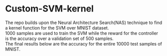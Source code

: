 # Custom-SVM-kernel
The repo builds upon the Neural Architecture Search(NAS) technique to find a kernel function for the SVM over MNIST dataset.  
1000 samples are used to train the SVM while the reward for the controller is the accuracy over a validation set of 500 samples.  
The final results below are the accuracy for the entire 10000 test samples of MNIST.  

